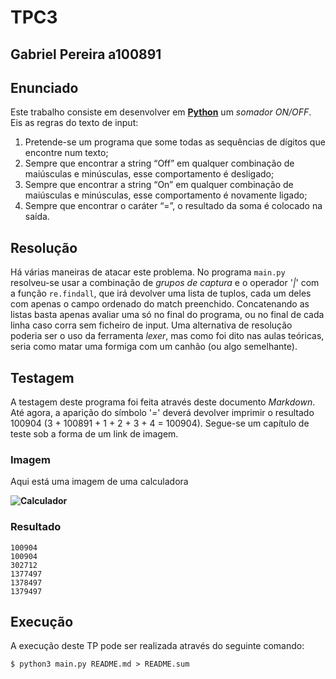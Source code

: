 # TPC3
## Gabriel Pereira a100891

## Enunciado

Este trabalho consiste em desenvolver em **[Python](https://www.python.org/)** um *somador ON/OFF*. Eis as regras do texto de input:

1. Pretende-se um programa que some todas as sequências de dígitos que encontre num texto;
2. Sempre que encontrar a string “Off” em qualquer combinação de maiúsculas e minúsculas, esse comportamento é desligado;
3. Sempre que encontrar a string “On” em qualquer combinação de maiúsculas e minúsculas, esse comportamento é novamente ligado;
4. Sempre que encontrar o caráter “=”, o resultado da soma é colocado na saída.

## Resolução

Há várias maneiras de atacar este problema. No programa `main.py` resolveu-se usar a combinação de *grupos de captura* e o operador '*|*' com a função `re.findall`, que irá devolver uma lista de tuplos, cada um deles com apenas o campo ordenado do match preenchido. Concatenando as listas basta apenas avaliar uma só no final do programa, ou no final de cada linha caso corra sem ficheiro de input.
Uma alternativa de resolução poderia ser o uso da ferramenta *lexer*, mas como foi dito nas aulas teóricas, seria como matar uma formiga com um canhão (ou algo semelhante).

## Testagem

A testagem deste programa foi feita através deste documento *Markdown*. Até agora, a aparição do símbolo '*=*' deverá devolver imprimir o resultado 100904 (3 + 100891 + 1 + 2 + 3 + 4 = 100904). Segue-se um capítulo de teste sob a forma de um link de imagem.

### Imagem

Aqui está uma imagem de uma calculadora

**![Calculador](https://i5.walmartimages.com/asr/f019d3ef-40c5-4dfd-a3c1-74f52b10690e_1.6eed2f21ec6dcb5f5b956731b5ee6439.jpeg?odnWidth=1000&odnHeight=1000&odnBg=ffffff)**

### Resultado
    100904
    100904
    302712
    1377497
    1378497
    1379497
    

## Execução

A execução deste TP pode ser realizada através do seguinte comando:
    
    $ python3 main.py README.md > README.sum
